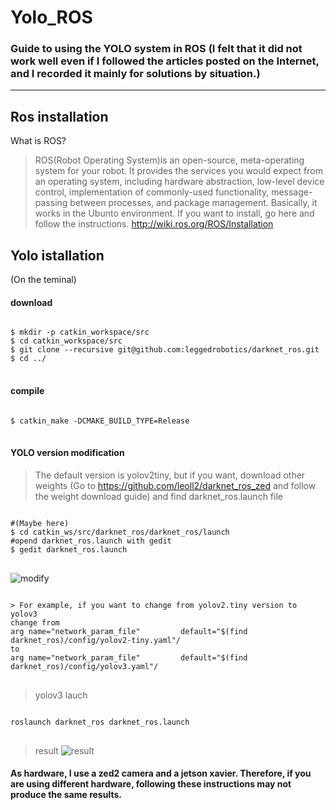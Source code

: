 Yolo_ROS
===========
### Guide to using the YOLO system in ROS (I felt that it did not work well even if I followed the articles posted on the Internet, and I recorded it mainly for solutions by situation.)
---------------------------
Ros installation
--------------------------------------
What is ROS? 
> ROS(Robot Operating System)is an open-source, meta-operating system for your robot. It provides the services you would expect from an operating system, including hardware abstraction, low-level device control, implementation of commonly-used functionality, message-passing between processes, and package management. Basically, it works in the Ubunto environment.
> If you want to install, go here and follow the instructions.
 http://wiki.ros.org/ROS/Installation
 
 
Yolo istallation
---------------------------------------------
(On the teminal)

#### download
<pre>
<code>
$ mkdir -p catkin_workspace/src
$ cd catkin_workspace/src
$ git clone --recursive git@github.com:leggedrobotics/darknet_ros.git
$ cd ../
</code>
</pre>
#### compile
<pre>
<code>
$ catkin_make -DCMAKE_BUILD_TYPE=Release
</code>
</pre>

#### YOLO version modification
> The default version is yolov2tiny, but if you want, download other weights (Go to https://github.com/leoll2/darknet_ros_zed and follow the weight download guide)
> and 
> find darknet_ros.launch file
<pre>
<code>
#(Maybe here)
$ cd catkin_ws/src/darknet_ros/darknet_ros/launch
#opend darknet_ros.launch with gedit 
$ gedit darknet_ros.launch
</code>
</pre>
![modify](https://user-images.githubusercontent.com/52061393/115366004-de1b5e00-a1ff-11eb-9f87-fae479135f4b.png)
<pre>
<code>
> For example, if you want to change from yolov2.tiny version to yolov3
change from
arg name="network_param_file"         default="$(find darknet_ros)/config/yolov2-tiny.yaml"/
to
arg name="network_param_file"         default="$(find darknet_ros)/config/yolov3.yaml"/
</code>
</pre>
> yolov3 lauch
<pre>
<code>
roslaunch darknet_ros darknet_ros.launch
</code>
</pre>
> result
![result](https://user-images.githubusercontent.com/52061393/115367393-21c29780-a201-11eb-96b1-a9ba339c380e.png)



#### As hardware, I use a zed2 camera and a jetson xavier. Therefore, if you are using different hardware, following these instructions may not produce the same results.
